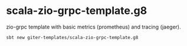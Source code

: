 # scala-zio-grpc-template.g8

zio-grpc template with basic metrics (prometheus) and tracing (jaeger).

```shell
sbt new giter-templates/scala-zio-grpc-template.g8
```
